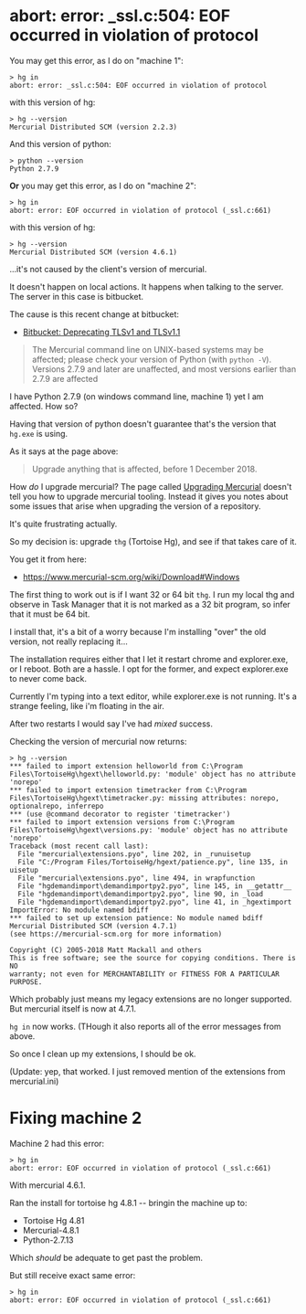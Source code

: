 # abort: error: _ssl.c:504: EOF occurred in violation of protocolYou may get this error, as I do on "machine 1":	> hg in	abort: error: _ssl.c:504: EOF occurred in violation of protocolwith this version of hg:	> hg --version	Mercurial Distributed SCM (version 2.2.3)And this version of python:	> python --version	Python 2.7.9	**Or** you may get this error, as I do on "machine 2":	> hg in	abort: error: EOF occurred in violation of protocol (_ssl.c:661)with this version of hg:	> hg --version	Mercurial Distributed SCM (version 4.6.1)...it's not caused by the client's version of mercurial.It doesn't happen on local actions. It happens when talking to the server. The server in this case is bitbucket.The cause is this recent change at bitbucket:* [Bitbucket: Deprecating TLSv1 and TLSv1.1](https://bitbucket.org/blog/deprecating-tlsv1-tlsv1-1-2018-12-01)> The Mercurial command line on UNIX-based systems may be affected; please check your version of Python (with `python -V`). Versions 2.7.9 and later are unaffected, and most versions earlier than 2.7.9 are affectedI have Python 2.7.9 (on windows command line, machine 1) yet I am affected. How so?Having that version of python doesn't guarantee that's the version that `hg.exe` is using. As it says at the page above:> Upgrade anything that is affected, before 1 December 2018.How *do* I upgrade mercurial? The page called [Upgrading Mercurial](https://www.mercurial-scm.org/wiki/UpgradingMercurial) doesn't tell you how to upgrade mercurial tooling. Instead it gives you notes about some issues that arise when upgrading the version of a repository.It's quite frustrating actually.So my decision is: upgrade `thg` (Tortoise Hg), and see if that takes care of it.You get it from here:* <https://www.mercurial-scm.org/wiki/Download#Windows>The first thing to work out is if I want 32 or 64 bit `thg`. I run my local thg and observe in Task Manager that it is not marked as a 32 bit program, so infer that it must be 64 bit. I install that, it's a bit of a worry because I'm installing "over" the old version, not really replacing it...The installation requires either that I let it restart chrome and explorer.exe, or I reboot. Both are a hassle. I opt for the former, and expect explorer.exe to never come back.Currently I'm typing into a text editor, while explorer.exe is not running. It's a strange feeling, like i'm floating in the air.After two restarts I would say I've had *mixed* success.Checking the version of mercurial now returns:	> hg --version	*** failed to import extension helloworld from C:\Program Files\TortoiseHg\hgext\helloworld.py: 'module' object has no attribute 'norepo'	*** failed to import extension timetracker from C:\Program Files\TortoiseHg\hgext\timetracker.py: missing attributes: norepo, optionalrepo, inferrepo	*** (use @command decorator to register 'timetracker')	*** failed to import extension versions from C:\Program Files\TortoiseHg\hgext\versions.py: 'module' object has no attribute 'norepo'	Traceback (most recent call last):	  File "mercurial\extensions.pyo", line 202, in _runuisetup	  File "C:/Program Files/TortoiseHg/hgext/patience.py", line 135, in uisetup	  File "mercurial\extensions.pyo", line 494, in wrapfunction	  File "hgdemandimport\demandimportpy2.pyo", line 145, in __getattr__	  File "hgdemandimport\demandimportpy2.pyo", line 90, in _load	  File "hgdemandimport\demandimportpy2.pyo", line 41, in _hgextimport	ImportError: No module named bdiff	*** failed to set up extension patience: No module named bdiff	Mercurial Distributed SCM (version 4.7.1)	(see https://mercurial-scm.org for more information)	Copyright (C) 2005-2018 Matt Mackall and others	This is free software; see the source for copying conditions. There is NO	warranty; not even for MERCHANTABILITY or FITNESS FOR A PARTICULAR PURPOSE.Which probably just means my legacy extensions are no longer supported. But mercurial itself is now at 4.7.1.`hg in` now works. (THough it also reports all of the error messages from above.So once I clean up my extensions, I should be ok.(Update: yep, that worked. I just removed mention of the extensions from mercurial.ini)# Fixing machine 2Machine 2 had this error:	> hg in	abort: error: EOF occurred in violation of protocol (_ssl.c:661)With mercurial 4.6.1.Ran the install for tortoise hg 4.8.1 -- bringin the machine up to: * Tortoise Hg 4.81 * Mercurial-4.8.1 * Python-2.7.13Which *should* be adequate to get past the problem.But still receive exact same error:	> hg in	abort: error: EOF occurred in violation of protocol (_ssl.c:661)